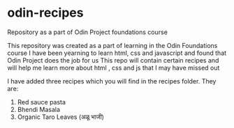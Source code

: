 # odin-recipes
Repository as a part of Odin Project foundations course

This repository was created as a part of learning in the Odin Foundations course
I have been yearning to learn html, css and javascript and found that Odin Project does the job for us
This repo will contain certain recipes and will help me learn more about html , css and js that I may have missed out

I have added three recipes which you will find in the recipes folder. They are:
1) Red sauce pasta
2) Bhendi Masala
3) Organic Taro Leaves (अळू भाजी)